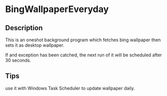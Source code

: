 # BingWallpaperEveryday

## Description

This is an oneshot background program which fetches bing wallpaper then sets it as desktop wallpaper.

If and exception has been catched, the next run of it will be scheduled after 30 seconds.

## Tips

use it with Windows Task Scheduler to update wallpaper daily.